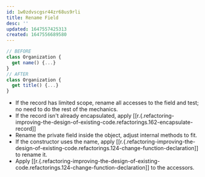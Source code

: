 ```yaml
---
id: 1w0zdvscgsr44zr68us9rli
title: Rename Field
desc: ''
updated: 1647557425313
created: 1647556689580
---
```


```javascript
// BEFORE
class Organization {
  get name() {...}
}
// AFTER
class Organization {
  get title() {...}
}
```

- If the record has limited scope, rename all accesses to the field and test; no need to do the rest of the mechanics.
- If the record isn't already encapsulated, apply [[r.{.refactoring-improving-the-design-of-existing-code.refactorings.162-encapsulate-record]]
- Rename the private field inside the object, adjust internal methods to fit.
- If the constructor uses the name, apply [[r.{.refactoring-improving-the-design-of-existing-code.refactorings.124-change-function-declaration]] to rename it.
- Apply [[r.{.refactoring-improving-the-design-of-existing-code.refactorings.124-change-function-declaration]] to the accessors.
